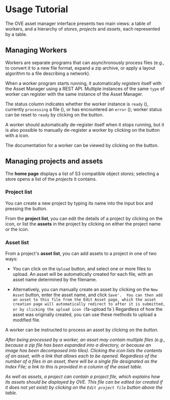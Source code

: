 # Usage Tutorial

The OVE asset manager interface presents two main views: a table of workers, and a hierarchy of *stores*, *projects* and *assets*, each represented by a table.


## Managing Workers

Workers are separate programs that can asynchronously process files (e.g., to convert it to a new file format, expand a zip archive, or apply a layout algorithm to a file describing a network).

When a worker program starts running, it automatically *registers* itself with the Asset Manager using a REST API. 
Multiple instances of the same `type` of worker can register with the same instance of the Asset Manager.


The status column indicates whether the worker instance is `ready` (<i class='fa fa-check-circle icon-success'></i>), currently `processing` a file (<i class='fa fa-spinner'></i>), or has encountered an `error` (<i class='fa-exclamation-circle icon-error'></i>); worker status can be reset to `ready` by clicking on the <i class='fa-sync fa'></i> button.

A worker should automatically de-register itself when it stops running, but it is also possible to manually de-register a worker by clicking on the button with a <i class='fa fa-trash-alt'></i> icon.

The documentation for a worker can be viewed by clicking on the <i class='fa-book fa'></i> button.


## Managing projects and assets

The **home page** displays a list of S3 compatible object *stores*; selecting a store opens a list of the *projects* it contains.


### Project list

You can create a new project by typing its name into the input box and pressing the <i class='fa-folder-plus fa'></i> button.

From the **project list**, you can edit the details of a project by clicking on the <i class='fa-edit fa-w-18'></i> icon, or list the **assets** in the project by clicking on either the project name or the <i class='fa-edit fa-w-18'></i> icon.


### Asset list

From a project's **asset list**, you can add assets to a project in one of two ways:

* You can click on the `Upload` button, and select one or more files to upload. An asset will be automatically created for each file, with an asset name determined by the filename.

* Alternatively, you can manually create an asset by clicking on the `New Asset` button, enter the asset name, and click `Save'. 
You can then add an asset to this file from the Edit Asset page, which the asset creation page will automatically redirect to after it is submitted, or by clicking the upload icon (`fa-upload fa`)
Regardless of how the asset was originally created, you can use these methods to upload a modified file. 

A worker can be instructed to process an asset by clicking on the <i class=fa-paint-roller fa> button.

After being processed by a worker, an asset may contain multiple files (e.g., because a zip file has been expanded into a directory, or because an image has been decomposed into tiles). 
Clicking the <i class='fa-list-alt fa'></i> icon lists the contents of an asset, with a link that allows each to be opened.
Regardless of the number of a files in an asset, there will be a single file designated as the *Index File*; a link to this is provided in a column of the asset table.

As well as assets, a project can contain a *project file*, which explains how its assets should be displayed by OVE.
This file can be edited (or created if it does not yet exist) by clicking on the `Edit project file` button above the table.

